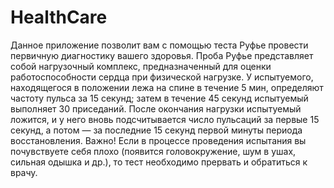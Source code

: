# HealthCare
Данное приложение позволит вам с помощью теста Руфье провести первичную диагностику вашего здоровья.
Проба Руфье представляет собой нагрузочный комплекс, предназначенный для оценки работоспособности сердца при физической нагрузке.
У испытуемого, находящегося в положении лежа на спине в течение 5 мин, определяют частоту пульса за 15 секунд; затем в течение 45 секунд испытуемый выполняет 30 приседаний.
После окончания нагрузки испытуемый ложится, и у него вновь подсчитывается число пульсаций за первые 15 секунд, а потом — за последние 15 секунд первой минуты периода восстановления.
Важно! Если в процессе проведения испытания вы почувствуете себя плохо (появится головокружение, шум в ушах, сильная одышка и др.), то тест необходимо прервать и обратиться к врачу.